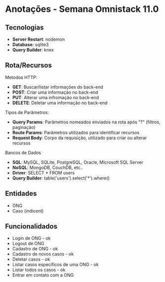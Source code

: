 # Anotações - Semana Omnistack 11.0

## Tecnologias
 * **Server Restart**: nodemon
 * **Database**: sqlite3
 * **Query Builder**: knex


## Rota/Recursos

 Metodos HTTP:
 * **GET**: Buscar/listar informações do back-end
 * **POST**: Criar uma informação no back-end
 * **PUT**: Alterar uma infromação no back-end
 * **DELETE**: Deletar uma informação no back-end


Tipos de Parâmetros:

 * **Query Params**: Parâmetros nomeados enviados na rota após "?" (filtros, paginação)
 * **Route Params**: Parâmetros utilizados para identificar recursos
 * **Request Body**: Corpo da requisição, utilizado para criar ou alterar recursos

Bancos de Dados
 * **SQL**: MySQL, SQLite, PostgreSQL, Oracle, Microsoft SQL Server
 * **NoSQL**: MongoDB, CouchDB, etc..
 * **Driver**: SELECT * FROM users
 * **Query Builder**: table('users').select('*').where()


## Entidades
 * ONG 
 * Caso (indicent)


## Funcionalidados
 * Login de ONG - ok
 * Logout de ONG
 * Cadastro de ONG - ok
 * Cadastro de novos casos - ok
 * Deletar casos - ok
 * Listar casos específicos de uma ONG - ok
 * Listar todos os casos - ok
 * Entrar em contato com a ONG